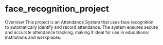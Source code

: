# face_recognition_project

Overview
This project is an Attendance System that uses face recognition to automatically identify and record attendance. The system ensures secure and accurate attendance tracking, making it ideal for use in educational institutions and workplaces.
